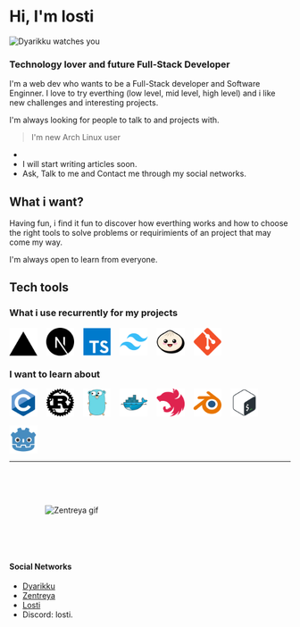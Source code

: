 # Hi, I'm losti

![Dyarikku watches you](./dyarikku.gif)

### Technology lover and future Full-Stack Developer

I'm a web dev who wants to be a Full-Stack developer and Software Enginner. I love to try everthing (low level, mid level, high level) and i like new challenges and interesting projects.

I'm always looking for people to talk to and projects with.

> I'm new Arch Linux user

-
- I will start writing articles soon.
- Ask, Talk to me and Contact me through my social networks.

## What i want?

Having fun, i find it fun to discover how everthing works and how to choose the right tools to solve problems or requirimients of an project that may come my way.

I'm always open to learn from everyone.

## Tech tools

### What i use recurrently for my projects

<div style="display: flex; flex-wrap: wrap; gap: 1rem;">
    <img style="width: 50px; height: 50px;" src="./Vercel.svg" alt="Vercel icon" />
    <img style="width: 50px; height: 50px;" src="./Next.js.svg" alt="Next.js icon" />
    <img style="width: 50px; height: 50px;" src="./TypeScript.svg" alt="TypeScript icon" />
    <img style="width: 50px; height: 50px;" src="./tailwind-css.svg" alt="Tailwind Css icon" />
    <img style="width: 50px; height: 50px;" src="./Bun.svg" alt="Bun icon" />
    <img style="width: 50px; height: 50px;" src="./Git.svg" alt="Git icon" />
</div>

### I want to learn about

<div style="display: flex; flex-wrap: wrap; gap: 1rem;">
    <img style="width: 50px; height: 50px;" src="./C.svg" alt="C icon" />
    <img style="width: 50px; height: 50px;" src="./rust.svg" alt="rust icon" />
    <img style="width: 50px; height: 50px;" src="./Go.svg" alt="Go icon" />
    <img style="width: 50px; height: 50px;" src="./Docker.svg" alt="Docker icon" />
    <img style="width: 50px; height: 50px;" src="./Nest.js.svg" alt="Nest.js icon" />
    <img style="width: 50px; height: 50px;" src="./Blender.svg" alt="Blender icon" />
    <img style="width: 50px; height: 50px;" src="./Bash.svg" alt="Bash Script icon" />
    <img style="width: 50px; height: 50px;" src="./Godot-Engine.svg" alt="Godot Engine icon" />
</div>

---

<img style="display: block; margin: 0 auto; padding: 64px;" src="./zentreya.gif" alt="Zentreya gif" />

#### Social Networks

- [Dyarikku](https://x.com/dyarikku)
- [Zentreya](https://x.com/zentreya)
- [Losti](https://x.com/Lost_K78)
- Discord: losti.
